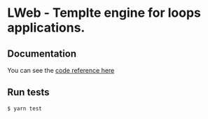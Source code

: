 # LWeb - Templte engine for loops applications.

## Documentation

You can see the [code reference here](https://androettop.github.io/lweb)

## Run tests

```
$ yarn test
```

